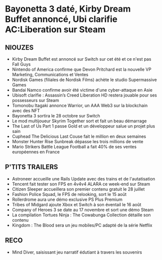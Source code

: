# Bayonetta 3 daté, Kirby Dream Buffet annoncé, Ubi clarifie AC:Liberation sur Steam

## NIOUZES

- Kirby Dream Buffet est annoncé sur Switch sur cet été et ce n'est pas Fall Guys
- Nintendo of America confirme que Devon Pritchard est la nouvelle VP Marketing, Communications et Ventes
- Nordisk Games (filiales de Nordisk Films) achète le studio Supermassive Games
- Bandai Namco confirme avoir été victime d'une cyber-attaque en Asie
- Ubisoft clarifie : Assassin’s Creed Liberation HD restera jouable pour ses possesseurs sur Steam
- Tomonobu Itagaki annonce Warrior, un AAA Web3 sur la blockchain avec des NFT
- Bayonetta 3 sortira le 28 octobre sur Switch
- Le mod multijoueur Skyrim Together sort et fait un beau démarrage
- The Last of Us Part 1 passe Gold et un développeur salue un projet plus sain
- Cuphead The Delicious Last Couse fait le million en deux semaines
- Monster Hunter Rise Sunbreak dépasse les trois millions de vente
- Mario Strikers Battle League Football a fait 40% de ses ventes européennes en France

## P'TITS TRAILERS

- Astroneer accueille une Rails Update avec des trains et de l'autatisation
- Tencent fait tester son FPS en 4v4v4 ALARA ce week-end sur Steam
- Citizen Sleeper accueillera son premier contenu gratuit le 28 juillet
- Fashion Police Squad, le FPS de relooking, sort le 15 août
- Rollerdrome aura une démo exclusive PS Plus Premium
- Tribes of Midgard ajoute Xbox et Switch à son éventail le 16 août
- Company of Heroes 3 se date au 17 novembre et sort une démo Steam
- La compilation Tortues Ninja : The Cowabunga Collection détaille son contenu
- Kingdom : The Blood sera un jeu mobiles/PC adapté de la série Netflix

## RECO

- Mind Diver, saisissant jeu narratif édutiant à travers les souvenirs
